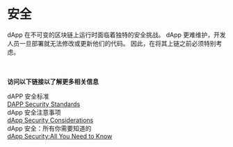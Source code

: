 # 安全
dApp 在不可变的区块链上运行时面临着独特的安全挑战。 dApp 更难维护，开发人员一旦部署就无法修改或更新他们的代码。 因此，在将其上链之前必须特别考虑。
<br>
<br>
<br>

**访问以下链接以了解更多相关信息**<br>


dAPP 安全标准<br>
[DAPP Security Standards](https://github.com/Dexaran/DAPP-security-standards/blob/master/README.md)<br>
dApp 安全注意事项<br>
[dApp Security Considerations](https://livebook.manning.com/book/building-ethereum-dapps/chapter-14/)<br>
dApp 安全：所有你需要知道的<br>
[dApp Security:All You Need to Know](https://www.immunebytes.com/blog/dapp-security/#Benefits_of_DApps_Security)<br>